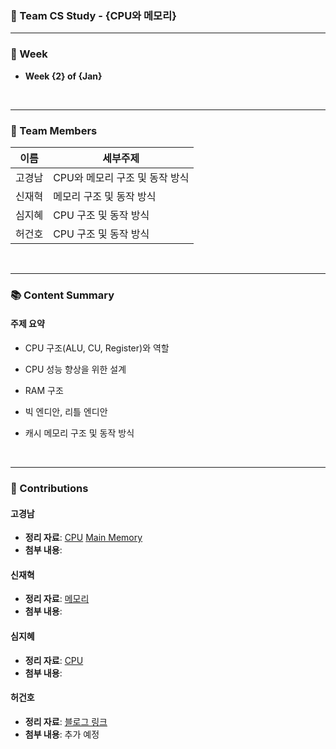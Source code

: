 ### 🌟 Team CS Study - {CPU와 메모리}  
---

### 📅 Week  
- **Week {2} of {Jan}**  

</br>

---

### 👥 Team Members  
| 이름 | 세부주제 | 
|------|------|
| 고경남 | CPU와 메모리 구조 및 동작 방식 |
| 신재혁 | 메모리 구조 및 동작 방식 | 
| 심지혜 | CPU 구조 및 동작 방식 | 
| 허건호 | CPU 구조 및 동작 방식 | 

</br>

---

### 📚 Content Summary  

#### **주제 요약**  
- CPU 구조(ALU, CU, Register)와 역할
- CPU 성능 향상을 위한 설계

- RAM 구조
- 빅 엔디안, 리틀 엔디안
- 캐시 메모리 구조 및 동작 방식

</br>

---

### 📝 Contributions  

#### **고경남**  
- **정리 자료**: [CPU](https://kyko.tistory.com/68)  [Main Memory](https://kyko.tistory.com/69)
- **첨부 내용**: 

#### **신재혁**  
- **정리 자료**: [메모리](https://velog.io/@sincerely/%EC%BB%B4%ED%93%A8%ED%84%B0-%EA%B5%AC%EC%A1%B0-Memory)  
- **첨부 내용**:

#### **심지혜**  
- **정리 자료**: [CPU](https://velog.io/@sapientia/Architecture-CPU%EB%9E%80)  
- **첨부 내용**:

#### **허건호**  
- **정리 자료**: [블로그 링크](https://example.com)  
- **첨부 내용**: 추가 예정
